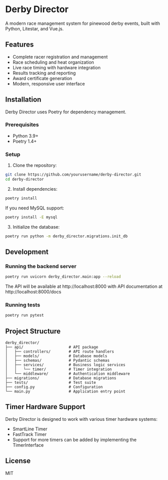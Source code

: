 # Derby Director

A modern race management system for pinewood derby events, built with Python, Litestar, and Vue.js.

## Features

- Complete racer registration and management
- Race scheduling and heat organization
- Live race timing with hardware integration
- Results tracking and reporting
- Award certificate generation
- Modern, responsive user interface

## Installation

Derby Director uses Poetry for dependency management.

### Prerequisites

- Python 3.9+
- Poetry 1.4+

### Setup

1. Clone the repository:

```bash
git clone https://github.com/yourusername/derby-director.git
cd derby-director
```

2. Install dependencies:

```bash
poetry install
```

If you need MySQL support:

```bash
poetry install -E mysql
```

3. Initialize the database:

```bash
poetry run python -m derby_director.migrations.init_db
```

## Development

### Running the backend server

```bash
poetry run uvicorn derby_director.main:app --reload
```

The API will be available at http://localhost:8000 with API documentation at http://localhost:8000/docs

### Running tests

```bash
poetry run pytest
```

## Project Structure

```
derby_director/
├── api/                    # API package
│   ├── controllers/        # API route handlers
│   ├── models/             # Database models
│   ├── schemas/            # Pydantic schemas
│   ├── services/           # Business logic services
│   │   └── timer/          # Timer integration
│   └── middleware/         # Authentication middleware
├── migrations/             # Database migrations
├── tests/                  # Test suite
├── config.py               # Configuration
└── main.py                 # Application entry point
```

## Timer Hardware Support

Derby Director is designed to work with various timer hardware systems:

- SmartLine Timer
- FastTrack Timer
- Support for more timers can be added by implementing the TimerInterface

## License

MIT